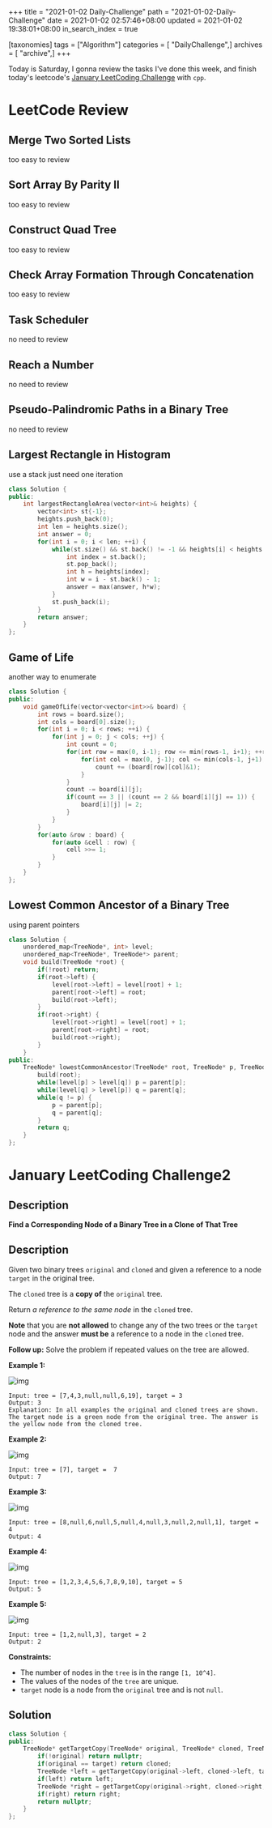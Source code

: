 +++
title = "2021-01-02 Daily-Challenge"
path = "2021-01-02-Daily-Challenge"
date = 2021-01-02 02:57:46+08:00
updated = 2021-01-02 19:38:01+08:00
in_search_index = true

[taxonomies]
tags = ["Algorithm"]
categories = [ "DailyChallenge",]
archives = [ "archive",]
+++

Today is Saturday, I gonna review the tasks I've done this week, and finish today's leetcode's [January LeetCoding Challenge](https://leetcode.com/explore/featured/card/january-leetcoding-challenge-2021/579/week-1-january-1st-january-7th/3590/) with `cpp`.

<!-- more -->

# LeetCode Review

## Merge Two Sorted Lists

too easy to review

## Sort Array By Parity II

too easy to review

## Construct Quad Tree

too easy to review

## Check Array Formation Through Concatenation

too easy to review

## Task Scheduler

no need to review

## Reach a Number

no need to review

## Pseudo-Palindromic Paths in a Binary Tree

no need to review

## Largest Rectangle in Histogram

use a stack just need one iteration

``` cpp
class Solution {
public:
    int largestRectangleArea(vector<int>& heights) {
        vector<int> st{-1};
        heights.push_back(0);
        int len = heights.size();
        int answer = 0;
        for(int i = 0; i < len; ++i) {
            while(st.size() && st.back() != -1 && heights[i] < heights[st.back()]) {
                int index = st.back();
                st.pop_back();
                int h = heights[index];
                int w = i - st.back() - 1;
                answer = max(answer, h*w);
            }
            st.push_back(i);
        }
        return answer;
    }
};
```

## Game of Life

another way to enumerate

``` cpp
class Solution {
public:
    void gameOfLife(vector<vector<int>>& board) {
        int rows = board.size();
        int cols = board[0].size();
        for(int i = 0; i < rows; ++i) {
            for(int j = 0; j < cols; ++j) {
                int count = 0;
                for(int row = max(0, i-1); row <= min(rows-1, i+1); ++row) {
                    for(int col = max(0, j-1); col <= min(cols-1, j+1); ++col) {
                        count += (board[row][col]&1);
                    }
                }
                count -= board[i][j];
                if(count == 3 || (count == 2 && board[i][j] == 1)) {
                    board[i][j] |= 2;
                }
            }
        }
        for(auto &row : board) {
            for(auto &cell : row) {
                cell >>= 1;
            }
        }
    }
};
```

## Lowest Common Ancestor of a Binary Tree

using parent pointers

``` cpp
class Solution {
    unordered_map<TreeNode*, int> level;
    unordered_map<TreeNode*, TreeNode*> parent;
    void build(TreeNode *root) {
        if(!root) return;
        if(root->left) {
            level[root->left] = level[root] + 1;
            parent[root->left] = root;
            build(root->left);
        }
        if(root->right) {
            level[root->right] = level[root] + 1;
            parent[root->right] = root;
            build(root->right);
        }
    }
public:
    TreeNode* lowestCommonAncestor(TreeNode* root, TreeNode* p, TreeNode* q) {
        build(root);
        while(level[p] > level[q]) p = parent[p];
        while(level[q] > level[p]) q = parent[q];
        while(q != p) {
            p = parent[p];
            q = parent[q];
        }
        return q;
    }
};
```

# January LeetCoding Challenge2

## Description

**Find a Corresponding Node of a Binary Tree in a Clone of That Tree**

## Description

Given two binary trees `original` and `cloned` and given a reference to a node `target` in the original tree.

The `cloned` tree is a **copy of** the `original` tree.

Return *a reference to the same node* in the `cloned` tree.

**Note** that you are **not allowed** to change any of the two trees or the `target` node and the answer **must be** a reference to a node in the `cloned` tree.

**Follow up:** Solve the problem if repeated values on the tree are allowed.

**Example 1:**

![img](https://assets.leetcode.com/uploads/2020/02/21/e1.png)

```
Input: tree = [7,4,3,null,null,6,19], target = 3
Output: 3
Explanation: In all examples the original and cloned trees are shown. The target node is a green node from the original tree. The answer is the yellow node from the cloned tree.
```

**Example 2:**

![img](https://assets.leetcode.com/uploads/2020/02/21/e2.png)

```
Input: tree = [7], target =  7
Output: 7
```

**Example 3:**

![img](https://assets.leetcode.com/uploads/2020/02/21/e3.png)

```
Input: tree = [8,null,6,null,5,null,4,null,3,null,2,null,1], target = 4
Output: 4
```

**Example 4:**

![img](https://assets.leetcode.com/uploads/2020/02/21/e4.png)

```
Input: tree = [1,2,3,4,5,6,7,8,9,10], target = 5
Output: 5
```

**Example 5:**

![img](https://assets.leetcode.com/uploads/2020/02/21/e5.png)

```
Input: tree = [1,2,null,3], target = 2
Output: 2
```

**Constraints:**

- The number of nodes in the `tree` is in the range `[1, 10^4]`.
- The values of the nodes of the `tree` are unique.
- `target` node is a node from the `original` tree and is not `null`.

## Solution

``` cpp
class Solution {
public:
    TreeNode* getTargetCopy(TreeNode* original, TreeNode* cloned, TreeNode* target) {
        if(!original) return nullptr;
        if(original == target) return cloned;
        TreeNode *left = getTargetCopy(original->left, cloned->left, target);
        if(left) return left;
        TreeNode *right = getTargetCopy(original->right, cloned->right, target);
        if(right) return right;
        return nullptr;
    }
};
```
